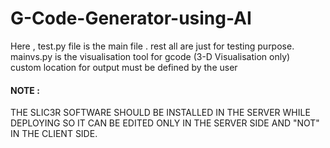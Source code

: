 # G-Code-Generator-using-AI

Here , test.py file is the main file . rest all are just for testing purpose.  
mainvs.py is the visualisation tool for gcode (3-D Visualisation only)   
custom location for output must be defined by the user   

#### NOTE :

THE SLIC3R SOFTWARE SHOULD BE INSTALLED IN THE SERVER WHILE DEPLOYING SO IT CAN BE EDITED ONLY IN THE SERVER SIDE AND "NOT" IN THE CLIENT SIDE.
